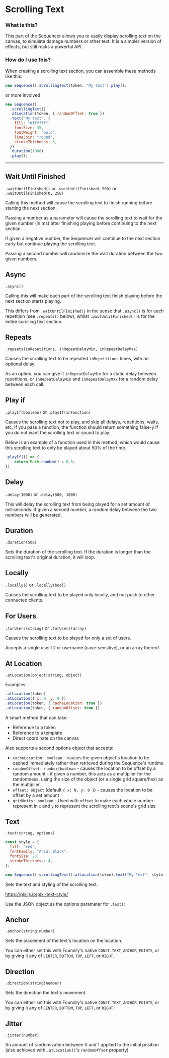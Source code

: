# Scrolling Text

### What is this?

This part of the Sequencer allows you to easily display scrolling text on the canvas, to simulate damage numbers or other text. It is a simpler version of effects, but still rocks a powerful API.

### How do I use this?

When creating a scrolling text section, you can assemble these methods like this:

```js
new Sequence().scrollingText(token, "My Text").play();
```

or more involved

```js
new Sequence()
  .scrollingText()
  .atLocation(token, { randomOffset: true })
  .text("My text", {
    fill: "#ffffff",
    fontSize: 35,
    fontWeight: "bold",
    lineJoin: "round",
    strokeThickness: 3,
  })
  .duration(1000)
  .play();
```

<hr/>

## Wait Until Finished

`.waitUntilFinished()` or `.waitUntilFinished(-500)` or `.waitUntilFinished(0, 250)`

Calling this method will cause the scrolling text to finish running before starting the next section.

Passing a number as a parameter will cause the scrolling text to wait for the given number (in ms) after finishing playing before continuing to the next section.

If given a negative number, the Sequencer will continue to the next section early but continue playing the scrolling text.

Passing a second number will randomize the wait duration between the two given numbers.

## Async

`.async()`

Calling this will make each part of the scrolling text finish playing before the next section starts playing.

This differs from `.waitUntilFinished()` in the sense that `.async()` is for each repetition (see `.repeats()` below), whilst `.waitUntilFinished()` is for the entire scrolling text section.

## Repeats

`.repeats(inRepetitions, inRepeatDelayMin, inRepeatDelayMax)`

Causes the scrolling text to be repeated `inRepetitions` times, with an optional delay.

As an option, you can give it `inRepeatDelayMin` for a static delay between repetitions, or `inRepeatDelayMin` and `inRepeatDelayMax` for a random delay between each call.

## Play if

`.playIf(boolean)` or `.playIf(inFunction)`

Causes the scrolling text not to play, and skip all delays, repetitions, waits, etc. If you pass a function, the function should return something false-y if you do not want the scrolling text or sound to play.

Below is an example of a function used in this method, which would cause this scrolling text to only be played about 50% of the time.

```js
.playIf(() => {
    return Math.random() < 0.5;
})
```

## Delay

`.delay(1000)` or `.delay(500, 1000)`

This will delay the scrolling text from being played for a set amount of milliseconds. If given a second number, a random delay between the two numbers will be generated.

## Duration

`.duration(500)`

Sets the duration of the scrolling text. If the duration is longer than the scrolling text's original duration, it will loop.

## Locally

`.locally()` or `.locally(bool)`

Causes the scrolling text to be played only locally, and not push to other connected clients.

## For Users

`.forUsers(string)` or `.forUsers(array)`

Causes the scrolling text to be played for only a set of users.

Accepts a single user ID or username (case-sensitive), or an array thereof.

## At Location

`.atLocation(object|string, object)`

Examples:

```js
.atLocation(token)
.atLocation({ x: 0, y: 0 })
.atLocation(token, { cacheLocation: true })
.atLocation(token, { randomOffset: true })
```

A smart method that can take:

- Reference to a token
- Reference to a template
- Direct coordinate on the canvas

Also supports a second options object that accepts:

- `cacheLocation: boolean` - causes the given object's location to be cached immediately rather than retrieved during the Sequence's runtime
- `randomOffset: number|boolean` - causes the location to be offset by a random amount - if given a number, this acts as a multiplier for the randomness, using the size of the object (or a single grid square/hex) as the multiplier.
- `offset: object` (default `{ x: 0, y: 0 }`) - causes the location to be offset by a set amount
- `gridUnits: boolean` - Used with `offset` to make each whole number represent in `x` and `y` to represent the scrolling text's scene's grid size

## Text

`.text(string, options)`

```js
const style = {
  fill: "red",
  fontFamily: "Arial Black",
  fontSize: 28,
  strokeThickness: 4,
};

new Sequence().scrollingText().atLocation(token).text("My Text", style).play();
```

Sets the text and styling of the scrolling text.

<a>https://pixijs.io/pixi-text-style/</a>

Use the JSON object as the options parameter for `.text()`

## Anchor

`.anchor(string|number)`

Sets the placement of the text's location on the location.

You can either set this with Foundry's native `CONST.TEXT_ANCHOR_POINTS`, or by giving it any of `CENTER`, `BOTTOM`, `TOP`, `LEFT`, or `RIGHT`.

## Direction

`.direction(string|number)`

Sets the direction the text's movement.

You can either set this with Foundry's native `CONST.TEXT_ANCHOR_POINTS`, or by giving it any of `CENTER`, `BOTTOM`, `TOP`, `LEFT`, or `RIGHT`.

## Jitter

`.jitter(number)`

An amount of randomization between 0 and 1 applied to the initial position (also achieved with `.atLocation()`'s `randomOffset` property)
